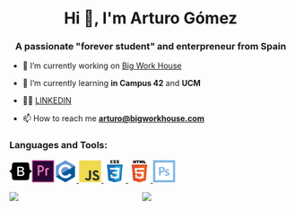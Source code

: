 <h1 align="center">Hi 👋, I'm Arturo Gómez</h1>
<h3 align="center">A passionate "forever student" and enterpreneur from Spain</h3>

- 🔭 I’m currently working on [Big Work House](https://www.bigworkhouse.com)

- 🌱 I’m currently learning **in Campus 42** and **UCM**

- 👨‍💻 [LINKEDIN](https://www.linkedin.com/in/arturo-g%C3%B3mez-mart%C3%ADn-crespo-b7a5355a/?originalSubdomain=es)

- 📫 How to reach me **arturo@bigworkhouse.com**

<p align="left">
</p>
<h3 align="left">Languages and Tools:</h3>
<p align="left"> 
<a href="" target="_blank" rel="noreferrer">
    <img src="https://raw.githubusercontent.com/devicons/devicon/master/icons/c/c-original.svg" alt="c" width="40" height="40" />
</a>
<a href="" target="_blank" rel="noreferrer">
    <img src="https://github.com/devicons/devicon/blob/master/icons/javascript/javascript-original.svg" alt="JavaScript" width="40" height="40" />
</a>
<a href="" target="_blank" rel="noreferrer">
    <img src="https://raw.githubusercontent.com/devicons/devicon/master/icons/css3/css3-original-wordmark.svg" alt="CSS3" width="40" height="40" />
</a>
<a href="" target="_blank" rel="noreferrer">
    <img src="https://raw.githubusercontent.com/devicons/devicon/master/icons/html5/html5-original-wordmark.svg" alt="HTML5" width="40" height="40" />
</a>
<a href="" target="_blank" rel="noreferrer">
    <img align="left" src="https://github.com/devicons/devicon/blob/master/icons/bootstrap/bootstrap-plain.svg" width="40" height="40" />
</a>
<a href="" target="_blank" rel="noreferrer">
    <img align="left" src="https://github.com/devicons/devicon/blob/master/icons/premierepro/premierepro-original.svg" width="40" height="40" />
</a>
<a href="" target="_blank" rel="noreferrer">
    <img src="https://raw.githubusercontent.com/devicons/devicon/master/icons/photoshop/photoshop-line.svg" alt="Photoshop" width="40" height="40" />
</a>
</p>
<img align="left" width="47%" src="https://github-readme-stats.vercel.app/api?username=agomez-m&theme=dark&show_icons=true" />
<img align="left" width="47%" src="https://github-readme-stats.vercel.app/api/top-langs/?username=agomez-m&layout=compact" />
